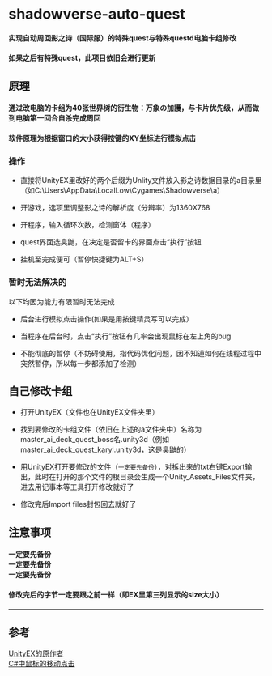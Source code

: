# shadowverse-auto-quest

<h4>实现自动周回影之诗（国际服）的特殊quest与特殊questd电脑卡组修改</h4>
<h4>如果之后有特殊quest，此项目依旧会进行更新</h4>

## 原理

<h4>通过改电脑的卡组为40张世界树的衍生物：万象の加護，与卡片优先级，从而做到电脑第一回合自杀完成周回</h4>
<h4>软件原理为根据窗口的大小获得按键的XY坐标进行模拟点击</h4>

### 操作

* 直接将UnityEX里改好的两个后缀为Unlity文件放入影之诗数据目录的a目录里（如C:\Users\AppData\LocalLow\Cygames\Shadowverse\a）<br />
- 开游戏，选项里调整影之诗的解析度（分辨率）为1360X768<br />
* 开程序，输入循环次数，检测窗体（程序）<br />
- quest界面选臭鼬，在决定是否留卡的界面点击“执行”按钮<br />
* 挂机至完成便可（暂停快捷键为ALT+S）<br />
### 暂时无法解决的

以下均因为能力有限暂时无法完成<br />
* 后台进行模拟点击操作(如果是用按键精灵写可以完成）<br />
- 当程序在后台时，点击“执行”按钮有几率会出现鼠标在左上角的bug<br />
* 不能彻底的暂停（不妨碍使用，指代码优化问题，因不知道如何在线程过程中突然暂停，所以每一步都添加了检测）<br />

## 自己修改卡组

* 打开UnityEX（文件也在UnityEX文件夹里）<br />
- 找到要修改的卡组文件（依旧在上述的a文件夹中）名称为master_ai_deck_quest_boss名.unity3d（例如master_ai_deck_quest_karyl.unity3d，这是臭鼬的）<br />
* 用UnityEX打开要修改的文件（`一定要先备份`），对拆出来的txt右键Export输出，此时在打开的那个文件的根目录会生成一个Unity_Assets_Files文件夹，进去用记事本等工具打开修改就好了<br />
- 修改完后Import files封包回去就好了<br />
## 注意事项

<h4>一定要先备份<br /> 一定要先备份 <br />一定要先备份<br /></h4>
<h4>修改完后的字节一定要跟之前一样（即EX里第三列显示的size大小）</h4>

***

## 参考

 [ UnityEX的原作者](https://www.undertow.club/threads/mod-shadowverse-for-pc-on-steam.9976/)<br />
 [ C#中鼠标的移动点击](https://blog.csdn.net/TH_NUM/article/details/83274835)
